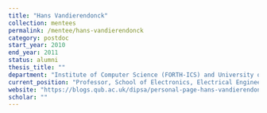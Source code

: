```yaml
---
title: "Hans Vandierendonck"
collection: mentees
permalink: /mentee/hans-vandierendonck
category: postdoc
start_year: 2010
end_year: 2011
status: alumni
thesis_title: ""
department: "Institute of Computer Science (FORTH-ICS) and University of Crete"
current_position: "Professor, School of Electronics, Electrical Engineering and Computer Science, Queen's University Belfast"  # You can fill this from LinkedIn
website: "https://blogs.qub.ac.uk/dipsa/personal-page-hans-vandierendonck/"
scholar: ""
---
```

